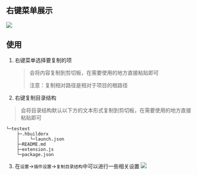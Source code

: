 ## 右键菜单展示
![](https://mp-b9e71787-b2f3-4676-bbfa-f4c5735dea01.cdn.bspapp.com/cloudstorage/ced107fa-1765-4765-965b-42f570b0be7e.png)

## 使用
1. 右键菜单选择要复制的项

   > 会将内容复制到剪切板，在需要使用的地方直接粘贴即可
   >
   > 注意：复制相对路径是相对于项目的根路径

2. 右键复制目录结构
> 会将目录结构默认以下方的文本形式复制到剪切板，在需要使用的地方直接粘贴即可

```
└─testext
    ├─.hbuilderx
    │    └─launch.json
    ├─README.md
    ├─extension.js
    └─package.json
```

3. 在`设置`->`插件设置`->`复制目录结构`中可以进行一些相关设置
![](https://mp-b9e71787-b2f3-4676-bbfa-f4c5735dea01.cdn.bspapp.com/cloudstorage/6cd274db-5039-402f-bf71-7a7d5f6b6786.png)